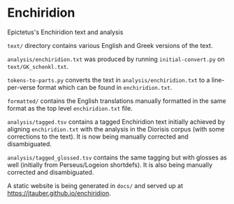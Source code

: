 Enchiridion
===========

Epictetus's Enchiridion text and analysis

`text/` directory contains various English and Greek versions of the text.

`analysis/enchiridion.txt` was produced by running `initial-convert.py` on
`text/GK_schenkl.txt`.

`tokens-to-parts.py` converts the text in `analysis/enchiridion.txt` to a line-per-verse format which can be found in `enchiridion.txt`.

`formatted/` contains the English translations manually formatted in the same format as the top level `enchiridion.txt` file.

`analysis/tagged.tsv` contains a tagged Enchiridion text initially achieved by aligning `enchiridion.txt` with the analysis in the Diorisis corpus (with some corrections to the text). It is now being manually corrected and disambiguated.

`analysis/tagged_glossed.tsv` contains the same tagging but with glosses as well (initially from Perseus/Logeion shortdefs). It is also being manually corrected and disambiguated.

A static website is being generated in `docs/` and served up at <https://jtauber.github.io/enchiridion>.

